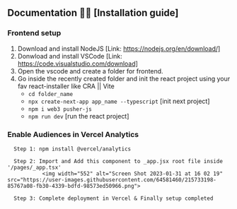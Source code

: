 ## Documentation 🚀🚀 [Installation guide]

   ### Frontend setup
   1. Download and install NodeJS [Link: https://nodejs.org/en/download/]
   2. Donwload and install VSCode [Link: https://code.visualstudio.com/download]
   3. Open the vscode and create a folder for frontend.
   4. Go inside the recently created folder and init the react project using your fav react-installer like CRA || Vite
      - ``` cd folder_name ```
      - ``` npx create-next-app app_name --typescript ``` [init next project]
      - ``` npm i web3 pusher-js ```
      - ``` npm run dev ``` [run the react project]


   ### Enable Audiences in Vercel Analytics
      Step 1: npm install @vercel/analytics
      
      Step 2: Import and Add this component to _app.jsx root file inside  '/pages/_app.tsx'
               <img width="552" alt="Screen Shot 2023-01-31 at 16 02 19" src="https://user-images.githubusercontent.com/64581460/215733198-85767a08-fb30-4339-bdfd-98573ed50966.png">
   
      Step 3: Complete deployment in Vercel & Finally setup completed


